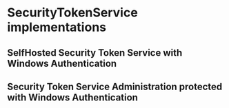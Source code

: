 # SecurityTokenService implementations
## SelfHosted Security Token Service with Windows Authentication
## Security Token Service Administration protected with Windows Authentication
